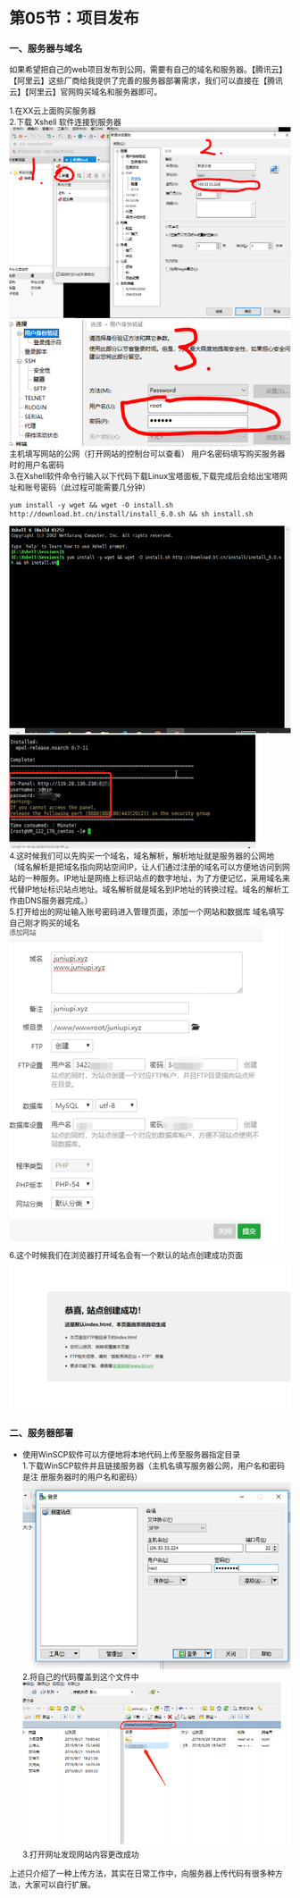 # 第05节：项目发布

### 一、服务器与域名

如果希望把自己的web项目发布到公网，需要有自己的域名和服务器。【腾讯云】【阿里云】这些厂商给我提供了完善的服务器部署需求，我们可以直接在【腾讯云】【阿里云】官网购买域名和服务器即可。

1.在XX云上面购买服务器  
2.下载 Xshell 软件连接到服务器  
![1105_lianj](../images/1105_lianjie.png)
![1105_lianj2](../images/1105_lianjie2.png)  
主机填写网站的公网（打开网站的控制台可以查看）
用户名密码填写购买服务器时的用户名密码  
3.在Xshell软件命令行输入以下代码下载Linux宝塔面板,下载完成后会给出宝塔网址和账号密码（此过程可能需要几分钟）  
```
yum install -y wget && wget -O install.sh http://download.bt.cn/install/install_6.0.sh && sh install.sh
```
![baota](../images/1105_baota.png)
![baota2](../images/1105_baota2.png)  
4.这时候我们可以先购买一个域名，域名解析，解析地址就是服务器的公网地  （域名解析是把域名指向网站空间IP，让人们通过注册的域名可以方便地访问到网站的一种服务。IP地址是网络上标识站点的数字地址，为了方便记忆，采用域名来代替IP地址标识站点地址。域名解析就是域名到IP地址的转换过程。域名的解析工作由DNS服务器完成。）  
5.打开给出的网址输入账号密码进入管理页面，添加一个网站和数据库
域名填写自己刚才购买的域名  
![baota3](../images/1105_baota3.png)  
6.这个时候我们在浏览器打开域名会有一个默认的站点创建成功页面  
![test](../images/1105_test.png)


### 二、服务器部署
* 使用WinSCP软件可以方便地将本地代码上传至服务器指定目录  
1.下载WinSCP软件并且链接服务器（主机名填写服务器公网，用户名和密码是注  册服务器时的用户名和密码）  
![scp](../images/1105_scplogin.png)  
2.将自己的代码覆盖到这个文件中  
![scp2](../images/1105_scptest.png)
3.打开网址发现网站内容更改成功  

上述只介绍了一种上传方法，其实在日常工作中，向服务器上传代码有很多种方法，大家可以自行扩展。

